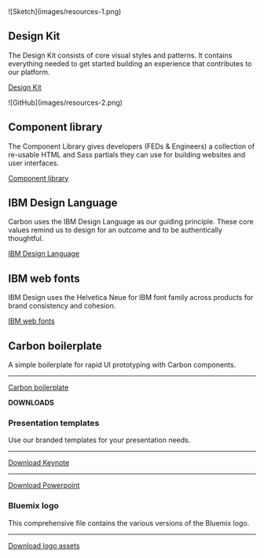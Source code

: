 <div class="image-grid">
  <div>
  ![Sketch](images/resources-1.png)

  ## Design Kit
  
  The Design Kit consists of core visual styles and patterns. It contains everything needed to get started building an experience that contributes to our platform.
  
  [Design Kit]()
  </div>
  <div>
  ![GitHub](images/resources-2.png)
  
  ## Component library
  
  The Component Library gives developers (FEDs & Engineers) a collection of re-usable HTML and Sass partials they can use for building websites and user interfaces.
  
  [Component library]()
  </div>
  <div>

  ## IBM Design Language

  Carbon uses the IBM Design Language as our guiding principle. These core values remind us to design for an outcome and to be authentically thoughtful.
  
  [IBM Design Language](https://www.ibm.com/design/language/)
  </div>
  <div>
  
  ## IBM web fonts

  IBM Design uses the Helvetica Neue for IBM font family across products for brand consistency and cohesion.

  [IBM web fonts]()
  </div>
</div>

## Carbon boilerplate
A simple boilerplate for rapid UI prototyping with Carbon components.

***
[Carbon boilerplate](https://carbon-boilerplate.mybluemix.net/)

**DOWNLOADS**

<!-- all are styled as secondary buttons -->

### Presentation templates
Use our branded templates for your presentation needs.

***
[Download Keynote](#)

***
[Download Powerpoint](#)


### Bluemix logo
This comprehensive file contains the various versions of the Bluemix logo.

***
[Download logo assets](#)
